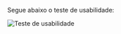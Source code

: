Segue abaixo o teste de usabilidade:
 
 ![Teste de usabilidade](https://user-images.githubusercontent.com/90806848/162631293-a5d779fe-70de-4479-8714-965d60002346.jpeg)
